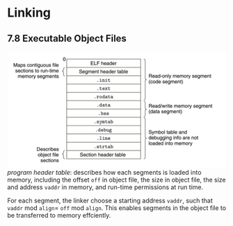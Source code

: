# Linking
## 7.8 Executable Object Files
![](figures/figure7.13_typical_elf_executable_object_file.png)
*program header table*: describes how each segments is loaded into memory, including the offset `off` in object file, the size in object file, the size and address `vaddr` in memory, and run-time permissions at run time.

For each segment, the linker choose a starting address `vaddr`, such that `vaddr` mod `align`= `off` mod `align`. This enables segments in the object file to be transferred to memory effciently.
